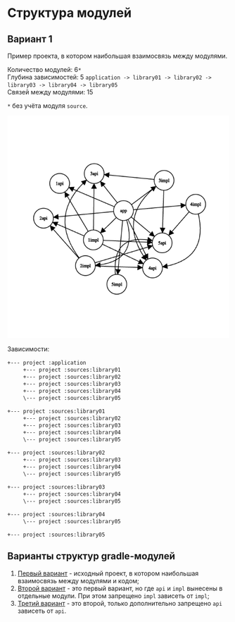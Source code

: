 # Структура модулей

## Вариант 1

Пример проекта, в котором наибольшая взаимосвязь между модулями.

Количество модулей: 6`*`  
Глубина зависимостей: 5 `application -> library01 -> library02 -> library03 -> library04 -> library05`  
Связей между модулями: 15

`*` без учёта модуля `source`.

![graph.png](img/graph.png)

Зависимости:
```
+--- project :application
     +--- project :sources:library01
     +--- project :sources:library02
     +--- project :sources:library03
     +--- project :sources:library04
     \--- project :sources:library05
```
```
+--- project :sources:library01
     +--- project :sources:library02
     +--- project :sources:library03
     +--- project :sources:library04
     \--- project :sources:library05
```
```
+--- project :sources:library02
     +--- project :sources:library03
     +--- project :sources:library04
     \--- project :sources:library05
```
```
+--- project :sources:library03
     +--- project :sources:library04
     \--- project :sources:library05
```
```
+--- project :sources:library04
     \--- project :sources:library05
```
```
+--- project :sources:library05
```

## Варианты структур gradle-модулей

1. [Первый вариант](https://github.com/rmarma/build-structure-sample/blob/main/README.md) - исходный проект, в котором наибольшая взаимосвязь между модулями и кодом;
2. [Второй вариант](https://github.com/rmarma/build-structure-sample/blob/variant2/README.md) - это первый вариант, но где `api` и `impl` вынесены в отдельные модули. При этом запрещено `impl` зависеть от `impl`;
3. [Третий вариант](https://github.com/rmarma/build-structure-sample/blob/variant3/README.md) - это второй, только дополнительно запрещено `api` зависеть от `api`.
